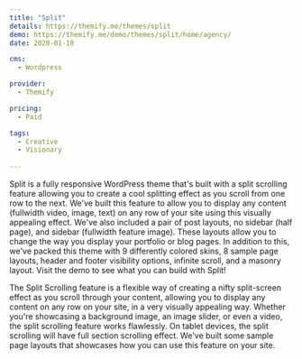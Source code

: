 ```yaml
---
title: "Split"
details: https://themify.me/themes/split
demo: https://themify.me/demo/themes/split/home/agency/
date: 2020-01-10

cms: 
  - Wordpress

provider: 
  - Themify

pricing:
  - Paid

tags:
  - Creative
  - Visionary
  
---
```


Split is a fully responsive WordPress theme that's built with a split scrolling feature allowing you to create a cool splitting effect as you scroll from one row to the next. We've built this feature to allow you to display any content (fullwidth video, image, text) on any row of your site using this visually appealing effect. We've also included a pair of post layouts, no sidebar (half page), and sidebar (fullwidth feature image). These layouts allow you to change the way you display your portfolio or blog pages. In addition to this, we've packed this theme with 9 differently colored skins, 8 sample page layouts, header and footer visibility options, infinite scroll, and a masonry layout. Visit the demo to see what you can build with Split!

The Split Scrolling feature is a flexible way of creating a nifty split-screen effect as you scroll through your content, allowing you to display any content on any row on your site, in a very visually appealing way. Whether you're showcasing a background image, an image slider, or even a video, the split scrolling feature works flawlessly. On tablet devices, the split scrolling will have full section scrolling effect. We've built some sample page layouts that showcases how you can use this feature on your site. 